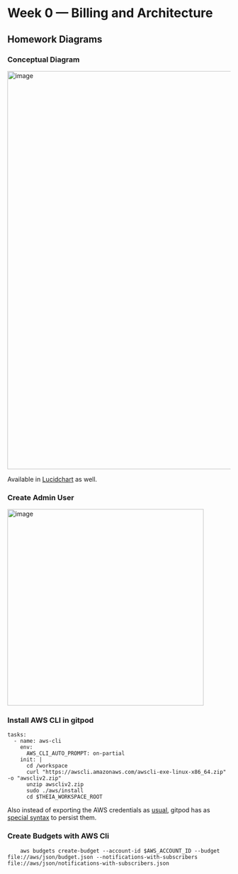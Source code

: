 # Week 0 — Billing and Architecture

## Homework Diagrams

### Conceptual Diagram 

<img width="898" alt="image" src="https://user-images.githubusercontent.com/17580456/219206549-df03a6c9-62a2-42df-8e43-40b268aaa90f.png">

Available in [Lucidchart](https://lucid.app/lucidchart/0da8aa77-7888-45f2-a24e-936f3ebb989c/edit?viewport_loc=-641%2C60%2C2672%2C1416%2C0_0&invitationId=inv_112b39cf-ca87-4859-9c0e-b31d7c082bc8) as well. 

### Create Admin User 

<img width="443" alt="image" src="https://user-images.githubusercontent.com/17580456/219496165-11a9a2f0-0de9-4d66-b678-58db26e3ebe7.png">


### Install AWS CLI in gitpod 

    tasks:
      - name: aws-cli
        env:
          AWS_CLI_AUTO_PROMPT: on-partial
        init: |
          cd /workspace
          curl "https://awscli.amazonaws.com/awscli-exe-linux-x86_64.zip" -o "awscliv2.zip"
          unzip awscliv2.zip
          sudo ./aws/install
          cd $THEIA_WORKSPACE_ROOT
      
Also instead of exporting the AWS credentials as [usual](https://docs.aws.amazon.com/cli/latest/userguide/cli-configure-files.html), gitpod has as [special syntax](https://www.gitpod.io/docs/configure/projects/environment-variables) to persist them. 

### Create Budgets with AWS Cli

        aws budgets create-budget --account-id $AWS_ACCOUNT_ID --budget file://aws/json/budget.json --notifications-with-subscribers file://aws/json/notifications-with-subscribers.json
